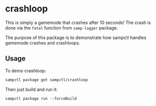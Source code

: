 # crashloop

This is simply a gamemode that crashes after 10 seconds! The crash is done via
the `fatal` function from `samp-logger` package.

The purpose of this package is to demonstrate how sampctl handles gamemode
crashes and crashloops.

## Usage

To demo crashloop:

```bash
sampctl package get sampctl/crashloop
```

Then just build and run it:

```pawn
sampctl package run --forceBuild
```

